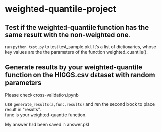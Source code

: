 # weighted-quantile-project
## Test if the weighted-quantile function has the same result with the non-weighted one.
run `python test.py` to test test_sample.pkl.
It's a list of dictionaries, whose key values are the the parameters of the function weighted_quantile().

## Generate results by your weighted-quantile function on the HIGGS.csv dataset with random parameters
Please check cross-validation.ipynb  

use `generate_results(a,func,results)` and run the second block to place result in "results".  
func is your weighted-quantile function. 

My answer had been saved in answer.pkl
